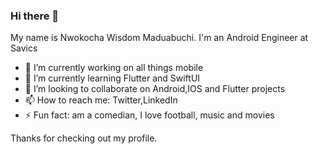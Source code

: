 ### Hi there 👋

<!--
**wise4rmgod/wise4rmgod** is a ✨ _special_ ✨ repository because its `README.md` (this file) appears on your GitHub profile. -->

My name is Nwokocha Wisdom Maduabuchi. I'm an Android Engineer at Savics
- 🔭 I’m currently working on all things mobile 
- 🌱 I’m currently learning Flutter and SwiftUI
- 👯 I’m looking to collaborate on Android,IOS and Flutter projects
- 📫 How to reach me: Twitter,LinkedIn
- ⚡ Fun fact: am a comedian, I love football, music and movies


Thanks for checking out my profile.
